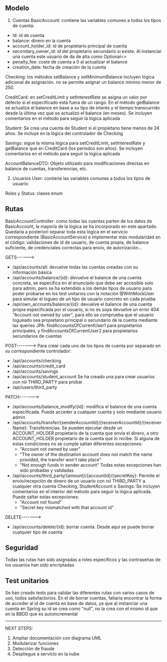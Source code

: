 Modelo
----------------
1. Cuentas
BasicAccount: contiene las variables comunes a todos los tipos de cuenta:
- Id: id de cuenta
- balance: dinero en la cuenta
- account_holder_id: id de propietario principal de cuenta
- secondary_owner_id: id del propietario secundario si existe. Al instanciar una cuenta este usuario de da de alta como Optional<>
- penalty_fee: coste de cuenta a 0 al actualizar el balance
- creation_date: fecha de creación de la cuenta

Checking:
los métodos setBalance y setMinimumBalance incluyen lógica adicional de asignación. no se permite asignar un balance mínimo menor de 250.

CreditCard:
en setCreditLimit y setInterestRate se asigna un valor por defecto si el especificado está fuera de un rango. 
En el método getBalance se actualiza el balance en base a su tipo de interés y el tiempo transcurrido desde la última vez que se actualizó el balance (en meses).
Se incluyen comentarios en el método para seguir la lógica aplicada

Student:
Se crea una cuenta de Student si el propietario tiene menos de 24 años. Se incluye en la lógica del controlador de Checking

Savings:
sigue la misma lógica para setCreditLimit, setInterestRate y getBalance que en CreditCard (los períodos son años). 
Se incluyen comentarios en el método para seguir la lógica aplicada

AccountBalanceDTO:
Objeto utilizado para modificaciones directas en balance de cuentas, transferencias, etc.

2. Usuarios
User: contiene las variables comunes a todos los tipos de usuario:

Roles y Status: clases enum

Rutas
-------------------
BasicAccountController: como todas las cuentas parten de los datos de BasicAccount, la mayoría de la lógica se ha incorporado en este apartado. 
Quedaría a posteriori separar toda esta lógica en el servicio correspondiente (BasicAccountService) e implementar más modularidad en el código:
validaciones de id de usuario, de cuenta propia, de balance suficiente, de credenciales correctas para envío, de autorización...

GETS------>
- /api/accounts/all: devuelve todas las cuentas creadas con su información básica
- /api/accounts/balance/{id}: devuelve el balance de una cuenta concreta, se especifica en el enunciado que debe ser accesible solo para admin, pero
se ha extendido a los demás tipos de usuario para poder probarse en los test unitarios con la notación @WithMockUser para simular el logueo de
un tipo de usuario concreto en cada prueba
- /api/own_accounts/balance/{id}: devuelve el balance de una cuenta propia especificada por el usuario, si no es suya devuelve un error 404 
"Account not owned by user", para ello se comprueba que el usuario logueado sea propietario principal o secundario de la cuenta mediante las
queries JPA: findAccountsOfCurrentUser1 para propietarios principales, y findAccountsOfCurrentUser2 para propietarios secundarios de cuentas

POST-------> Para crear cada uno de los tipos de cuenta por separado en su correspondiente controlador:
- /api/accounts/checking
- /api/accounts/credit_card
- /api/accounts/savings
- /api/accounts/student_account
Se ha creado una para crear usuarios con rol THIRD_PARTY para probar
- /api/users/third_party

PATCH------->
- /api/accounts/balance_modify/{id}: modifica el balance de una cuenta especificada. Puede acceder a cualquier cuenta y solo mediante usuario admin
- /api/accounts/transfer/{senderAccountId}/{receiverAccountId}/{receiverName}: Transferencias. Se pueden ejecutar desde un ACCOUNT_HOLDER propietario de
la cuenta que envía el dinero, a otro ACCOUNT_HOLDER propietario de la cuenta que lo recibe. Si alguna de estas condiciones no se cumple saltan 
diferentes excepciones:
    - "Account not owned by user"
    - "The owner of the destination account does not match the name provided, the transfer won't take place"
    - "Not enough funds in sender account"
    Todas estas excepciones han sido probadas y validadas
- /api/accounts/third_party/{amount}/{accountId}/{secretKey}: Permite el envío/recepción de dinero de un usuario con rol THIRD_PARTY a cualquier otra
cuenta Checking, StudentAccount o Savings. Se incluyen comentarios en el interior del método para seguir la lógica aplicada. Puede saltar estas 
excepciones:
    - "Account not found"
    - "Secret key mismatched with that account id"
    
DELETE------->
- /api/accounts/delete/{id}: borrar cuenta. Desde aquí se puede borrar cualquier tipo de cuenta

Seguridad
-------------------
Todas las rutas han sido asignadas a roles específicos y las contraseñas de los usuarios han sido encriptadas

Test unitarios
-------------------
Se han creado tests para validar las diferentes rutas con varios casos de uso, todos satisfactorios. En el de borrar cuentas, faltaría encontrar la forma de 
acceder al id de cuenta en base de datos, ya que al instanciar una cuenta en Spring su id se crea como "null", no la crea con el mismo id que en la BBDD
que es autoincremental


---------------------------------------------------------------------------------------------------------------------------------------------------------------------

NEXT STEPS:
1. Ampliar documentación con diagrama UML
2. Modularizar funciones
3. Detección de fraude
4. Despliegue a servicio en la nube

